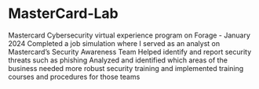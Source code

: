# MasterCard-Lab
Mastercard Cybersecurity virtual experience program on Forage - January 2024
Completed a job simulation where I served as an analyst on Mastercard’s Security Awareness Team 
Helped identify and report security threats such as phishing 
Analyzed and identified which areas of the business needed more robust security training and implemented training courses and procedures for those teams 
